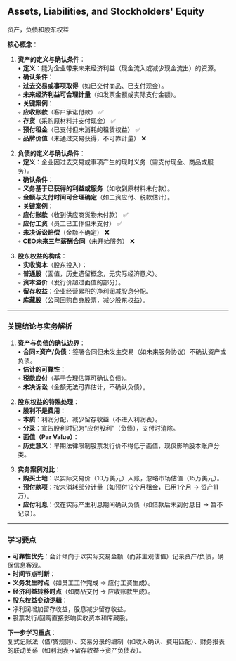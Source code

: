 ## Assets, Liabilities, and Stockholders' Equity

资产，负债和股东权益

**核心概念**：  
1. **资产的定义与确认条件**：  
   • **定义**：能为企业带来未来经济利益（现金流入或减少现金流出）的资源。  
   • **确认条件**：  
     ◦ **过去交易或事项取得**（如已交付商品、已支付现金）。  
     ◦ **未来经济利益可合理计量**（如发票金额或实际支付金额）。  
   • **关键案例**：  
     ◦ **应收账款**（客户承诺付款） ✅  
     ◦ **存货**（采购原材料并支付现金） ✅  
     ◦ **预付租金**（已支付但未消耗的租赁权益） ✅  
     ◦ **品牌价值**（未通过交易获得，不可靠计量） ❌  

2. **负债的定义与确认条件**：  
   • **定义**：企业因过去交易或事项产生的现时义务（需支付现金、商品或服务）。  
   • **确认条件**：  
     ◦ **义务基于已获得的利益或服务**（如收到原材料未付款）。  
     ◦ **金额与支付时间可合理确定**（如工资应付、税款估计）。  
   • **关键案例**：  
     ◦ **应付账款**（收到供应商货物未付款） ✅  
     ◦ **应付工资**（员工已工作但未支付） ✅  
     ◦ **未决诉讼赔偿**（金额不确定） ❌  
     ◦ **CEO未来三年薪酬合同**（未开始服务） ❌  

3. **股东权益的构成**：  
   • **实收资本**（股东投入）：  
     ◦ **普通股**（面值，历史遗留概念，无实际经济意义）。  
     ◦ **资本溢价**（发行价超过面值的部分）。  
   • **留存收益**：企业经营累积的净利润减股息分配。  
   • **库藏股**（公司回购自身股票，减少股东权益）。  

---

### **关键结论与实务解析**  
1. **资产与负债的确认边界**：  
   • **合同≠资产/负债**：签署合同但未发生交易（如未来服务协议）不确认资产或负债。  
   • **估计的可靠性**：  
     ◦ **税款应付**（基于合理估算可确认负债）。  
     ◦ **未决诉讼**（金额无法可靠估计，不确认负债）。  

2. **股东权益的特殊处理**：  
   • **股利不是费用**：  
     ◦ **本质**：利润分配，减少留存收益（不进入利润表）。  
     ◦ **分录**：宣告股利时记为“应付股利”（负债），支付时消除。  
   • **面值（Par Value）**：  
     ◦ **历史意义**：早期法律限制股票发行价不得低于面值，现仅影响股本账户分类。  

3. **实务案例对比**：  
   • **购买土地**：以实际交易价（10万美元）入账，忽略市场估值（15万美元）。  
   • **预付款项**：按未消耗部分计量（如预付12个月租金，已用1个月 → 资产11万）。  
   • **应付利息**：仅在实际产生利息期间确认负债（如借款后未到付息日 → 暂不记录）。  

---

### **学习要点**  
• **可靠性优先**：会计倾向于以实际交易金额（而非主观估值）记录资产/负债，确保信息客观。  
• **时间节点判断**：  
  • **义务发生时点**（如员工工作完成 → 应付工资生成）。  
  • **经济利益转移时点**（如商品交付 → 应收账款生成）。  
• **股东权益变动逻辑**：  
  • 净利润增加留存收益，股息减少留存收益。  
  • 股票发行/回购直接影响实收资本和库藏股。  

**下一步学习重点**：  
复式记账法（借/贷规则）、交易分录的编制（如收入确认、费用匹配）、财务报表的联动关系（如利润表→留存收益→资产负债表）。